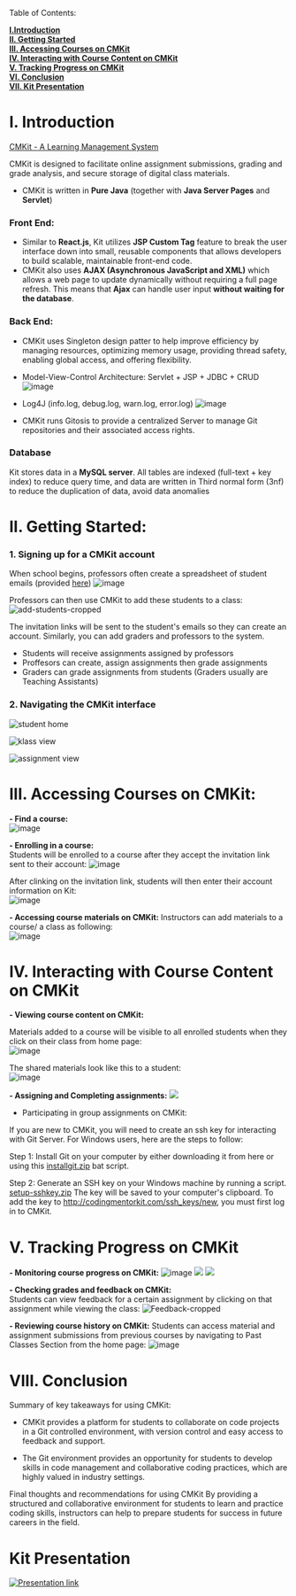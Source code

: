 Table of Contents:

**[I.Introduction](#i-introduction)**  
**[II. Getting Started](#ii-getting-started)**  
**[III. Accessing Courses on CMKit](#iii-accessing-courses-on-cmkit)**  
**[IV. Interacting with Course Content on CMKit](#iv-interacting-with-course-content-on-cmkit)**   
**[V. Tracking Progress on CMKit](#v-tracking-progress-on-cmkit)**  
**[VI. Conclusion](#viii-conclusion)**  
**[VII. Kit Presentation](#kit-presentation)**  



# I. Introduction

[CMKit - A Learning Management System](codingmentorkit.com)

CMKit is designed to facilitate online assignment submissions, grading and grade analysis, and secure storage of digital class materials.

- CMKit is written in **Pure Java** (together with **Java Server Pages** and **Servlet**)

### Front End:

- Similar to **React.js**, Kit utilizes **JSP Custom Tag** feature to break the user interface down into small, reusable components that allows developers to build scalable, maintainable front-end code.
- CMKit also uses **AJAX (Asynchronous JavaScript and XML)** which allows a web page to update dynamically without requiring a full page refresh. This means that **Ajax** can handle user input **without waiting for the database**.

### Back End:

- CMKit uses Singleton design patter to help improve efficiency by managing resources, optimizing memory usage, providing thread safety, enabling global access, and offering flexibility. 
- Model-View-Control Architecture: Servlet + JSP + JDBC + CRUD
![image](https://user-images.githubusercontent.com/75138396/221334562-8e5d23de-6d76-49e9-a14a-d492fa3bbfe5.png)
- Log4J (info.log, debug.log, warn.log, error.log) 
![image](https://user-images.githubusercontent.com/75138396/221334584-7a94e4f9-b5d7-4140-968a-e43fa7a7a35a.png)

- CMKit runs Gitosis to provide a centralized Server to manage Git repositories and their associated access rights.

### Database

Kit stores data in a **MySQL server**. All tables are indexed (full-text + key index) to reduce query time, and data are written in Third normal form (3nf) to reduce the duplication of data, avoid data anomalies

# II. Getting Started:

### 1. Signing up for a CMKit account

When school begins, professors often create a spreadsheet of student emails (provided [here](https://docs.google.com/spreadsheets/d/18tLlYL6Ftcdbk3ESXvmq6mcj5V_AyjW4V-mDUHLGiyk/edit#gid=0))
![image](https://user-images.githubusercontent.com/75138396/221344040-07e4b542-3ac7-48aa-aaf3-205f74d4a720.png)

Professors can then use CMKit to add these students to a class:
![add-students-cropped](https://user-images.githubusercontent.com/75138396/221392328-bc2f81d1-e07e-46e8-8be9-3f3e8ba350f8.gif)


The invitation links will be sent to the student's emails so they can create an account. Similarly, you can add graders and professors to the system. 

- Students will receive assignments assigned by professors
- Proffesors can create, assign assignments then grade assignments
- Graders can grade assignments from students (Graders usually are Teaching Assistants)

### 2. Navigating the CMKit interface

![student home](https://i.imgur.com/YsTt7sa.jpg)

![klass view](https://i.imgur.com/Q8lGsfj.jpg)

![assignment view](https://user-images.githubusercontent.com/75138396/221348916-6495c393-08df-420f-8140-806f0d9b99b2.png)


# III. Accessing Courses on CMKit:

**- Find a course:**  
![image](https://user-images.githubusercontent.com/75138396/221346966-7ed1d63f-cb29-4d0c-a89f-74abc874ef28.png)

**- Enrolling in a course:**  
Students will be enrolled to a course after they accept the invitation link sent to their account:
![image](https://user-images.githubusercontent.com/75138396/221348527-94cedb18-2320-4e43-a919-e0dc08e37510.png)

After clinking on the invitation link, students will then enter their account information on Kit:  
![image](https://user-images.githubusercontent.com/75138396/221348557-2e9be32d-572f-4b5a-a7ce-11b7942e77ce.png)

**- Accessing course materials on CMKit:**
Instructors can add materials to a course/ a class as following:  
![image](https://user-images.githubusercontent.com/75138396/221347258-79db8124-12fe-4639-a271-faf38eaa1b0e.png)

# IV. Interacting with Course Content on CMKit

**- Viewing course content on CMKit:**   

Materials added to a course will be visible to all enrolled students when they click on their class from home page:  
![image](https://user-images.githubusercontent.com/75138396/221347440-835e823d-82cb-4605-8f8c-23cfe6a94dba.png)

The shared materials look like this to a student:  
![image](https://user-images.githubusercontent.com/75138396/221347154-bd7ff856-672a-404a-9193-ea5651e7dc51.png)

**- Assigning and Completing assignments:**
![](https://i.imgur.com/zvVtYPJ.gif)

- Participating in group assignments on CMKit: 

If you are new to CMKit, you will need to create an ssh key for interacting with Git Server. 
For Windows users, here are the steps to follow:  
  
Step 1: Install Git on your computer by either downloading it from here or using this [installgit.zip](https://github.com/thanhvu0895/CMKit-Java-Learning-Management-System/files/10840528/installgit.zip) bat script.  
  
Step 2: Generate an SSH key on your Windows machine by running a script.
[setup-sshkey.zip](https://github.com/thanhvu0895/CMKit-Java-Learning-Management-System/files/10840516/setup-sshkey.zip)
The key will be saved to your computer's clipboard. To add the key to http://codingmentorkit.com/ssh_keys/new, you must first log in to CMKit.

# V. Tracking Progress on CMKit

**- Monitoring course progress on CMKit:**
![image](https://user-images.githubusercontent.com/75138396/221346807-30dc16cf-6f08-4caa-b8c5-af9a906a7ca2.png)
![](https://i.imgur.com/8mTLYMU.jpg)
![](https://i.imgur.com/QE2G9Nj.jpg)


**- Checking grades and feedback on CMKit:**  
Students can view feedback for a certain assignment by clicking on that assignment while viewing the class:
![Feedback-cropped](https://user-images.githubusercontent.com/75138396/221392232-3f88e719-24e1-4adf-aa4b-58cea890fe32.gif)

**- Reviewing course history on CMKit:**
Students can access material and assignment submissions from previous courses by navigating to Past Classes Section from the home page:
![image](https://user-images.githubusercontent.com/75138396/221349089-ec661f57-af97-4bf8-96a7-9c42b0e6c708.png)

# VIII. Conclusion

Summary of key takeaways for using CMKit:

- CMKit provides a platform for students to collaborate on code projects in a Git controlled environment, with version control and easy access to feedback and support.

- The Git environment provides an opportunity for students to develop skills in code management and collaborative coding practices, which are highly valued in industry settings.

Final thoughts and recommendations for using CMKit
By providing a structured and collaborative environment for students to learn and practice coding skills, instructors can help to prepare students for success in future careers in the field.

# Kit Presentation 
[![Presentation link](https://i.imgur.com/tnuMkYt.png)](https://drive.google.com/file/d/1HmIBZJtRYmAtaYE_QU23V37QcD_5UOAY/view)
